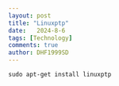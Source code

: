 ```yaml
---
layout: post
title: "Linuxptp"
date:   2024-8-6
tags: [Technology]
comments: true
author: DHF1999SD
---
```


<!-- more -->

    sudo apt-get install linuxptp


